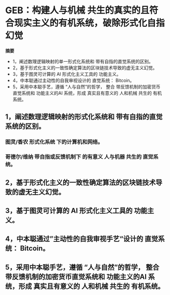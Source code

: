 # GEB：构建人与机械 共生的真实的且符合现实主义的有机系统，破除形式化自指幻觉

**摘要**
- 1，阐述数理逻辑映射的单一形式化系统和 带有自指的直觉系统的区别。
- 2，基于形式化主义的一致性确定算法的区块链技术导致的虚无主义幻觉。
- 3，基于图灵可计算的 AI 形式化主义工具的 功能主义。
- 4，中本聪通过主动性的自我审视设计的 直觉系统： Bitcoin。
- 5，采用中本聪手艺，遵循 “人与自然”的哲学， 整合 带反馈机制的加密货币直觉系统和 功能主义的AI 系统，形成 真实且有意义的 人和机械 共生的 有机系统。

## 1，阐述数理逻辑映射的形式化系统和 带有自指的直觉系统的区别。
### 图灵/香农 形式化系统 下的计算机和网络。

### 哥德尔/维纳 带自指或反馈机制下 的有意义 人与机器 共生的 直觉系统。

## 2，基于形式化主义的一致性确定算法的区块链技术导致的虚无主义幻觉。

## 3，基于图灵可计算的 AI 形式化主义工具的 功能主义。

## 4，中本聪通过”主动性的自我审视手艺“设计的 直觉系统： Bitcoin。

## 5，采用中本聪手艺，遵循 “人与自然”的哲学， 整合 带反馈机制的加密货币直觉系统和 功能主义的AI 系统，形成 真实且有意义的 人和机械 共生的 有机系统。
